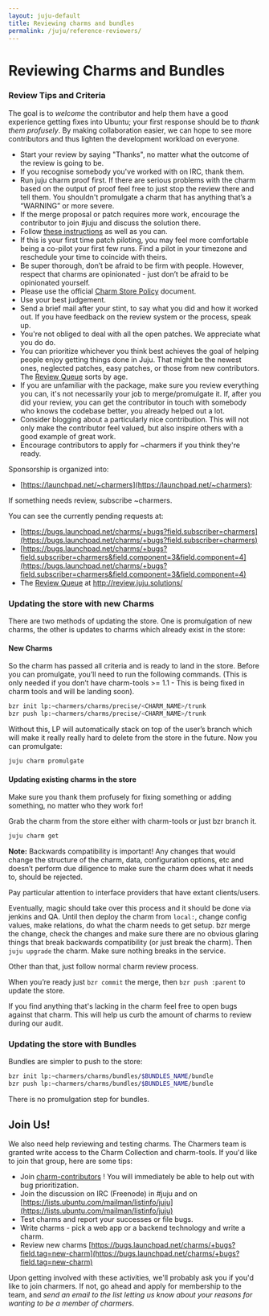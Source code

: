 ```yaml
---
layout: juju-default
title: Reviewing charms and bundles  
permalink: /juju/reference-reviewers/
---
```


# Reviewing Charms and Bundles

### Review Tips and Criteria

The goal is to _welcome_ the contributor and help them have a good experience
getting fixes into Ubuntu; your first response should be to _thank them
profusely_. By making collaboration easier, we can hope to see more contributors
and thus lighten the development workload on everyone.

- Start your review by saying "Thanks", no matter what the outcome of the review is going to be.
- If you recognise somebody you've worked with on IRC, thank them.
- Run juju charm proof first. If there are serious problems with the charm based on the output of proof feel free to just stop the review there and tell them. You shouldn't promulgate a charm that has anything that’s a “WARNING” or more severe.
- If the merge proposal or patch requires more work, encourage the contributor to join #juju and discuss the solution there.
- Follow [these instructions](http://wiki.bazaar.canonical.com/PatchPilot) as well as you can.
- If this is your first time patch piloting, you may feel more comfortable being a co-pilot your first few runs. Find a pilot in your timezone and reschedule your time to coincide with theirs.
- Be super thorough, don’t be afraid to be firm with people. However, respect that charms are opinionated - just don’t be afraid to be opinionated yourself.
- Please use the official [Charm Store Policy](./authors-charm-policy.html) document.
- Use your best judgement.
- Send a brief mail after your stint, to say what you did and how it worked out. If you have feedback on the review system or the process, speak up.
- You're not obliged to deal with all the open patches. We appreciate what you do do.
- You can prioritize whichever you think best achieves the goal of helping
  people enjoy getting things done in Juju. That might be the newest ones,
neglected patches, easy patches, or those from new contributors. The [Review
Queue](http://review.juju.solutions) sorts by age.
- If you are unfamiliar with the package, make sure you review everything you can, it's not necessarily your job to merge/promulgate it. If, after you did your review, you can get the contributor in touch with somebody who knows the codebase better, you already helped out a lot.
- Consider blogging about a particularly nice contribution. This will not only make the contributor feel valued, but also inspire others with a good example of great work.
- Encourage contributors to apply for ~charmers if you think they're ready.

Sponsorship is organized into:

  - [https://launchpad.net/~charmers](https://launchpad.net/~charmers):

If something needs review, subscribe ~charmers.

You can see the currently pending requests at:

- [https://bugs.launchpad.net/charms/+bugs?field.subscriber=charmers](https://bugs.launchpad.net/charms/+bugs?field.subscriber=charmers)
- [https://bugs.launchpad.net/charms/+bugs?field.subscriber=charmers&field.component=3&field.component=4](https://bugs.launchpad.net/charms/+bugs?field.subscriber=charmers&field.component=3&field.component=4)
- The [Review Queue](http://review.juju.solutions/) at
<http://review.juju.solutions/> 

### Updating the store with new Charms

There are two methods of updating the store. One is promulgation of new charms,
the other is updates to charms which already exist in the store:

#### New Charms

So the charm has passed all criteria and is ready to land in the store. Before
you can promulgate, you’ll need to run the following commands. (This is only
needed if you don’t have charm-tools >= 1.1 - This is being fixed in charm tools and will be landing soon).

```bash
bzr init lp:~charmers/charms/precise/<CHARM_NAME>/trunk
bzr push lp:~charmers/charms/precise/<CHARM_NAME>/trunk
```

Without this, LP will automatically stack on top of the user’s branch which will make it really really hard to delete from the store in the future. Now you can promulgate:

```bash
juju charm promulgate
```

#### Updating existing charms in the store

Make sure you thank them profusely for fixing something or adding something, no matter who they work for!

Grab the charm from the store either with charm-tools or just bzr branch it.

```bash
juju charm get
```

**Note:** Backwards compatibility is important! Any changes that would change the structure of the charm, data, configuration options, etc and doesn’t perform due diligence to make sure the charm does what it needs to, should be rejected.

Pay particular attention to interface providers that have extant clients/users.

Eventually, magic should take over this process and it should be done via
jenkins and QA. Until then deploy the charm from `local:`, change config values, make relations, do what the charm needs to get setup. bzr merge the change, check the changes and make sure there are no obvious glaring things that break backwards compatibility (or just break the charm). Then `juju upgrade` the charm. Make sure nothing breaks in the service.

Other than that, just follow normal charm review process.

When you’re ready just `bzr commit` the merge, then `bzr push :parent` to update the store.

If you find anything that's lacking in the charm feel free to open bugs against
that charm. This will help us curb the amount of charms to review during our
audit.

### Updating the store with Bundles

Bundles are simpler to push to the store:

```bash
bzr init lp:~charmers/charms/bundles/$BUNDLES_NAME/bundle
bzr push lp:~charmers/charms/bundles/$BUNDLES_NAME/bundle
```

There is no promulgation step for bundles.

## Join Us!

We also need help reviewing and testing charms. The Charmers team is granted
write access to the Charm Collection and charm-tools. If you'd like to join that
group, here are some tips:

- Join [charm-contributors](https://launchpad.net/~charm-contributors) ! You will immediately be able to help out with bug prioritization.
- Join the discussion on IRC (Freenode) in #juju and on [https://lists.ubuntu.com/mailman/listinfo/juju](https://lists.ubuntu.com/mailman/listinfo/juju)
- Test charms and report your successes or file bugs.
- Write charms - pick a web app or a backend technology and write a charm.
- Review new charms [https://bugs.launchpad.net/charms/+bugs?field.tag=new-charm](https://bugs.launchpad.net/charms/+bugs?field.tag=new-charm)

Upon getting involved with these activities, we'll probably ask you if you'd
like to join charmers. If not, go ahead and apply for membership to the team,
and _send an email to the list letting us know about your reasons for wanting to be a member of charmers_.